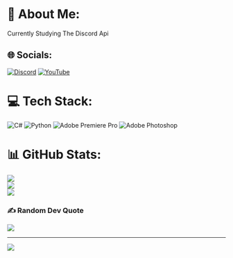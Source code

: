 # 💫 About Me:
Currently Studying The Discord Api


## 🌐 Socials:
[![Discord](https://img.shields.io/badge/Discord-%237289DA.svg?logo=discord&logoColor=white)](https://discord.gg/https://discord.gg/3Qth3gNz) [![YouTube](https://img.shields.io/badge/YouTube-%23FF0000.svg?logo=YouTube&logoColor=white)](https://youtube.com/@Sc4rlmao) 

# 💻 Tech Stack:
![C#](https://img.shields.io/badge/c%23-%23239120.svg?style=for-the-badge&logo=csharp&logoColor=white) ![Python](https://img.shields.io/badge/python-3670A0?style=for-the-badge&logo=python&logoColor=ffdd54) ![Adobe Premiere Pro](https://img.shields.io/badge/Adobe%20Premiere%20Pro-9999FF.svg?style=for-the-badge&logo=Adobe%20Premiere%20Pro&logoColor=white) ![Adobe Photoshop](https://img.shields.io/badge/adobe%20photoshop-%2331A8FF.svg?style=for-the-badge&logo=adobe%20photoshop&logoColor=white)
# 📊 GitHub Stats:
![](https://github-readme-stats.vercel.app/api?username=Scarlmao&theme=dark&hide_border=false&include_all_commits=false&count_private=false)<br/>
![](https://github-readme-streak-stats.herokuapp.com/?user=Scarlmao&theme=dark&hide_border=false)<br/>
![](https://github-readme-stats.vercel.app/api/top-langs/?username=Scarlmao&theme=dark&hide_border=false&include_all_commits=false&count_private=false&layout=compact)


### ✍️ Random Dev Quote
![](https://quotes-github-readme.vercel.app/api?type=horizontal&theme=radical)


---
[![](https://visitcount.itsvg.in/api?id=Scarlmao&icon=0&color=0)](https://visitcount.itsvg.in)
